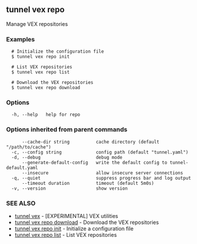 ## tunnel vex repo

Manage VEX repositories

### Examples

```
  # Initialize the configuration file
  $ tunnel vex repo init

  # List VEX repositories
  $ tunnel vex repo list

  # Download the VEX repositories
  $ tunnel vex repo download

```

### Options

```
  -h, --help   help for repo
```

### Options inherited from parent commands

```
      --cache-dir string          cache directory (default "/path/to/cache")
  -c, --config string             config path (default "tunnel.yaml")
  -d, --debug                     debug mode
      --generate-default-config   write the default config to tunnel-default.yaml
      --insecure                  allow insecure server connections
  -q, --quiet                     suppress progress bar and log output
      --timeout duration          timeout (default 5m0s)
  -v, --version                   show version
```

### SEE ALSO

- [tunnel vex](tunnel_vex.md) - [EXPERIMENTAL] VEX utilities
- [tunnel vex repo download](tunnel_vex_repo_download.md) - Download the VEX repositories
- [tunnel vex repo init](tunnel_vex_repo_init.md) - Initialize a configuration file
- [tunnel vex repo list](tunnel_vex_repo_list.md) - List VEX repositories
